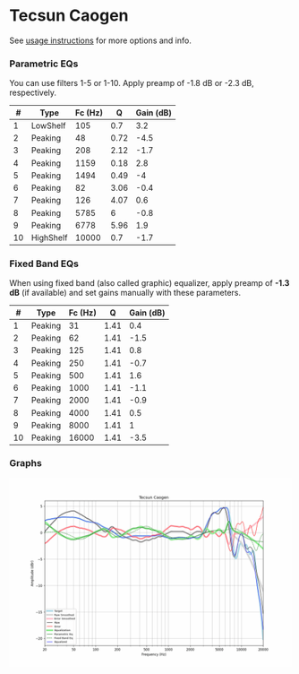 # Tecsun Caogen
See [usage instructions](https://github.com/jaakkopasanen/AutoEq#usage) for more options and info.

### Parametric EQs
You can use filters 1-5 or 1-10. Apply preamp of -1.8 dB or -2.3 dB, respectively.

|   # | Type      |   Fc (Hz) |    Q |   Gain (dB) |
|-----|-----------|-----------|------|-------------|
|   1 | LowShelf  |       105 | 0.7  |         3.2 |
|   2 | Peaking   |        48 | 0.72 |        -4.5 |
|   3 | Peaking   |       208 | 2.12 |        -1.7 |
|   4 | Peaking   |      1159 | 0.18 |         2.8 |
|   5 | Peaking   |      1494 | 0.49 |        -4   |
|   6 | Peaking   |        82 | 3.06 |        -0.4 |
|   7 | Peaking   |       126 | 4.07 |         0.6 |
|   8 | Peaking   |      5785 | 6    |        -0.8 |
|   9 | Peaking   |      6778 | 5.96 |         1.9 |
|  10 | HighShelf |     10000 | 0.7  |        -1.7 |

### Fixed Band EQs
When using fixed band (also called graphic) equalizer, apply preamp of **-1.3 dB** (if available) and set gains manually with these parameters.

|   # | Type    |   Fc (Hz) |    Q |   Gain (dB) |
|-----|---------|-----------|------|-------------|
|   1 | Peaking |        31 | 1.41 |         0.4 |
|   2 | Peaking |        62 | 1.41 |        -1.5 |
|   3 | Peaking |       125 | 1.41 |         0.8 |
|   4 | Peaking |       250 | 1.41 |        -0.7 |
|   5 | Peaking |       500 | 1.41 |         1.6 |
|   6 | Peaking |      1000 | 1.41 |        -1.1 |
|   7 | Peaking |      2000 | 1.41 |        -0.9 |
|   8 | Peaking |      4000 | 1.41 |         0.5 |
|   9 | Peaking |      8000 | 1.41 |         1   |
|  10 | Peaking |     16000 | 1.41 |        -3.5 |

### Graphs
![](./Tecsun%20Caogen.png)
